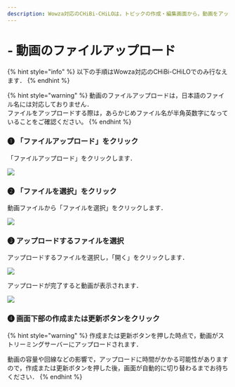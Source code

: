 ```yaml
---
description: Wowza対応のCHiBi-CHiLOは，トピックの作成・編集画面から，動画をアップロードすることができます．
---
```


# - 動画のファイルアップロード

{% hint style="info" %}
以下の手順はWowza対応のCHiBi-CHiLOでのみ行なえます．
{% endhint %}

{% hint style="warning" %}
動画のファイルアップロードは，日本語のファイル名には対応しておりません．\
ファイルをアップロードする際は，あらかじめファイル名が半角英数字になっていることをご確認ください。
{% endhint %}

### ❶ 「ファイルアップロード」をクリック

「ファイルアップロード」をクリックします．

![](../.gitbook/assets/file-upload\_01.png)

### ❷ 「ファイルを選択」をクリック

動画ファイルから「ファイルを選択」をクリックします．

![](../.gitbook/assets/file-upload\_02.png)

### ❸ アップロードするファイルを選択

アップロードするファイルを選択し，「開く」をクリックします．

![](../.gitbook/assets/file-upload\_03.png)

アップロードが完了すると動画が表示されます．



![](../.gitbook/assets/file-upload\_04.png)

### ❹ 画面下部の作成または更新ボタンをクリック

{% hint style="warning" %}
作成または更新ボタンを押した時点で，動画がストリーミングサーバーにアップロードされます．

動画の容量や回線などの影響で，アップロードに時間がかかる可能性がありますので，作成または更新ボタンを押した後，画面が自動的に切り替わるまでお待ちください．
{% endhint %}
